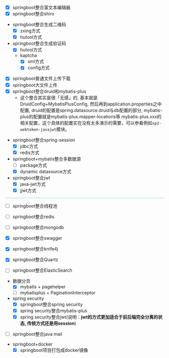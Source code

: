 - [x] springboot整合富文本编辑器
- [x] springboot整合shiro
- springboot整合生成二维码
    - [x] zxing方式
    - [x] hutool方式
- springboot整合生成验证码
    - [x] hutool方式
    - kaptcha
        - [x] xml方式
        - [x] config方式
- [x] springboot普通文件上传下载
- [x] springboot大文件上传
- [x] springboot整合druid和mybatis-plus
    - 这个整合其实是很「无感」的, 基本就是DruidConfig+MybatisPlusConfig, 然后再到application.properties之中配置, 
    druid的配置是spring.datasource.druid与db配置的部分, mybatis-plus的配置就是mybatis-plus.mapper-locations等
    mybatis-plus.xxx的相关配置，这个具体的配置实在没有太多演示的需要，可以参看例如`sp2-webtoken-javajwt`模块。
- springboot整合spring-session
    - [x] jdbc方式
    - [x] redis方式
- springboot+mybatis整合多数据源
    - [ ] package方式
    - [x] dynamic datasource方式
- springboot整合jwt
    - [x] java-jwt方式
    - [x] jjwt方式

<hr style='background-color:skyblue;height:1px;border:none;'/>

- [ ] springboot整合线程池

- [ ] springboot整合redis

- [ ] springboot整合mongodb

- [x] springboot整合swagger

- [x] springboot整合knife4j

- [x] springboot整合Quartz

- [ ] springboot整合ElasticSearch

- 数据分页
    - [x] mybatis + pagehelper
    - [ ] mybatisplus + PaginationInterceptor

- spring security
    - [x] springboot整合spring security
    - [x] spring security整合mybatis-plus
    - [x] spring security整合jwt(说明：**jwt的方式更加适合于前后端完全分离的状态, 传统方式还是用session**)

- [ ] springboot整合java mail

- springboot+docker
    - [x] springboot项目打包成docker镜像